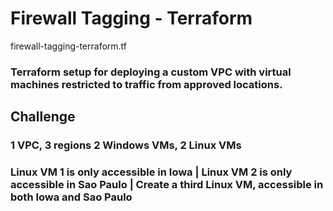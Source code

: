 # Firewall Tagging - Terraform
<p>firewall-tagging-terraform.tf</p>

### Terraform setup for deploying a custom VPC with virtual machines restricted to traffic from approved locations.

## Challenge
###  1 VPC, 3 regions 2 Windows VMs, 2 Linux VMs
### Linux VM 1 is only accessible in Iowa | Linux VM 2 is only accessible in Sao Paulo | Create a third Linux VM, accessible in both Iowa and Sao Paulo